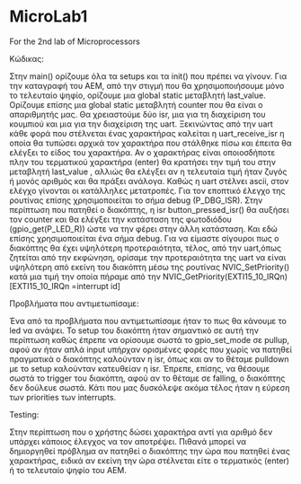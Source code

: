 # MicroLab1
For the 2nd lab of Microprocessors




Κώδικας:

Στην main() ορίζουμε όλα τα setups και τα init() που πρέπει να γίνουν. Για την καταγραφή του ΑΕΜ, από την στιγμή που θα χρησιμοποιήσουμε μόνο το τελευταίο ψηφίο, ορίζουμε μια global static μεταβλητή last_value. Ορίζουμε επίσης μια global static μεταβλητή counter που θα είναι ο απαριθμητής μας. Θα χρειαστούμε δύο isr, μια για τη διαχείριση του κουμπιού και μια για την διαχείριση της uart. 
Ξεκινώντας από την uart κάθε φορά που στέλνεται ένας χαρακτήρας καλείται η uart_receive_isr η οποία θα τυπώσει αρχικά τον χαρακτήρα που στάλθηκε πίσω και έπειτα θα ελέγξει το είδος του χαρακτήρα. Αν ο χαρακτήρας είναι οποιοσδήποτε πλην του τερματικού χαρακτήρα (enter) θα κρατήσει την τιμή του στην μεταβλητή last_value , αλλιώς θα ελέγξει αν η τελευταία τιμή ήταν ζυγός ή μονός αριθμός και θα πράξει ανάλογα. Καθώς η uart στέλνει ascii, στον ελέγχο γίνονται οι κατάλληλες μετατροπές. Για τον εποπτικό έλεγχο της ρουτίνας επίσης χρησιμοποιείται το σήμα debug (P_DBG_ISR).
Στην περίπτωση που πατηθεί ο διακόπτης, η isr button_pressed_isr() θα αυξήσει τον counter και θα ελέγξει την κατάσταση της φωτοδιόδου (gpio_get(P_LED_R)) ώστε να την φέρει στην άλλη κατάσταση. Και εδώ επίσης χρησιμοποιείται ένα σήμα debug.
Για να είμαστε σίγουροι πως ο διακόπτης θα έχει υψηλότερη προτεραιότητα, τέλος, από την uart,όπως ζητείται από την εκφώνηση, ορίσαμε την προτεραιότητα της uart να είναι υψηλότερη από εκείνη του διακόπτη μέσω της ρουτίνας NVIC_SetPriority() κατά μια τιμή την οποία πήραμε από την  NVIC_GetPriority(EXTI15_10_IRQn) [EXTI15_10_IRQn =interrupt id]

Προβλήματα που αντιμετωπίσαμε:

Ένα από τα προβλήματα που αντιμετωπίσαμε ήταν το πως θα κάνουμε το led να ανάψει. Το setup του διακόπτη ήταν σημαντικό σε αυτή την περίπτωση καθώς έπρεπε να ορίσουμε σωστά το gpio_set_mode σε pullup, αφού αν ήταν απλά input υπήρχαν ορισμένες φορές που χωρίς να πατηθεί πραγματικά ο διακόπτης καλούνταν η isr, όπως και αν το θέταμε pulldown με το setup καλούνταν κατευθείαν η isr. Έπρεπε, επίσης, να θέσουμε σωστά το trigger του διακόπτη, αφού αν το θέταμε σε falling, ο διακόπτης δεν δούλευε σωστά. 
Κάτι που μας δυσκόλεψε ακόμα τέλος ήταν η εύρεση των priorities των interrupts.

Testing:

Στην περίπτωση που ο χρήστης δώσει χαρακτήρα αντί για αριθμό δεν υπάρχει κάποιος έλεγχος να τον αποτρέψει. Πιθανά μπορεί να δημιοργηθεί πρόβλημα αν πατηθεί ο διακόπτης την ώρα που πατηθεί ένας χαρακτήρας, ειδικά αν εκείνη την ώρα στέλνεται είτε ο τερματικός (enter) ή το τελευταίο ψηφίο του ΑΕΜ.
